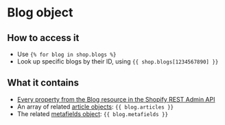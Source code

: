 # Blog object

## How to access it

* Use `{% for blog in shop.blogs %}`
* Look up specific blogs by their ID, using `{{ shop.blogs[1234567890] }}` 

## What it contains

* [Every property from the Blog resource in the Shopify REST Admin API](https://shopify.dev/docs/admin-api/rest/reference/online-store/blog)
* An array of related [article objects](article-object.md): `{{ blog.articles }}` 
* The related [metafields object](metafields-object.md): `{{ blog.metafields }}` 



